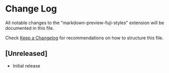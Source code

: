 # Change Log
All notable changes to the "markdown-preview-fuji-styles" extension will be documented in this file.

Check [Keep a Changelog](http://keepachangelog.com/) for recommendations on how to structure this file.

## [Unreleased]
- Initial release